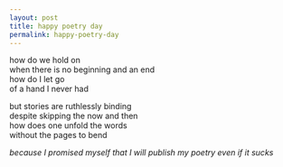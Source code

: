 ```yaml
---
layout: post
title: happy poetry day
permalink: happy-poetry-day
---
```


how do we hold on  
when there is no beginning and an end  
how do I let go  
of a hand I never had

but stories are ruthlessly binding  
despite skipping the now and then  
how does one unfold the words  
without the pages to bend

_because I promised myself that I will publish my poetry even if it sucks_
